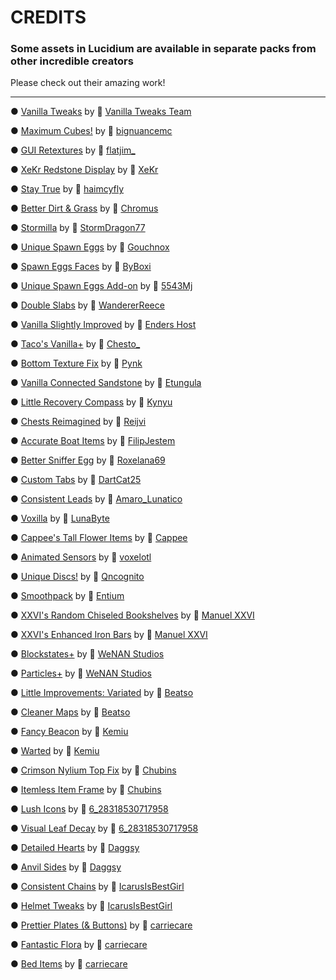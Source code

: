 # CREDITS

### Some assets in Lucidium are available in separate packs from other incredible creators

Please check out their amazing work!
<hr>

● [Vanilla Tweaks](https://vanillatweaks.net/picker/resource-packs/) by 🔗 [Vanilla Tweaks Team](https://vanillatweaks.net/picker/resource-packs/)

● [Maximum Cubes!](https://www.curseforge.com/minecraft/texture-packs/maximum-cubes) by 🔗 [bignuancemc](https://www.curseforge.com/members/bignuancemc/projects)

● [GUI Retextures](https://www.curseforge.com/minecraft/texture-packs/gui-retextures) by 🔗 [flatjim_](https://www.curseforge.com/members/flatjim_/projects)

● [XeKr Redstone Display](https://www.curseforge.com/minecraft/texture-packs/xekr-redstone-display) by 🔗 [XeKr](https://www.curseforge.com/members/xekr/projects)

● [Stay True](https://www.curseforge.com/minecraft/texture-packs/stay-true) by 🔗 [haimcyfly](https://www.curseforge.com/members/haimcyfly/projects)

● [Better Dirt & Grass](https://www.planetminecraft.com/texture-pack/better-dirt/) by 🔗 [Chromus](https://www.planetminecraft.com/member/chromus/)

● [Stormilla](https://www.planetminecraft.com/texture-pack/fixed-inconsistencies/) by 🔗 [StormDragon77](https://www.planetminecraft.com/member/stormdragon77/)

● [Unique Spawn Eggs](https://www.planetminecraft.com/texture-pack/1-13-1-16-unique-spawn-eggs/) by 🔗 [Gouchnox](https://www.planetminecraft.com/member/gouchnox/)

● [Spawn Eggs Faces](https://www.planetminecraft.com/texture-pack/spawn-eggs-faces/) by 🔗 [ByBoxi](https://www.planetminecraft.com/member/byboxi/)

● [Unique Spawn Eggs Add-on](https://www.planetminecraft.com/texture-pack/unique-spawn-eggs-sniffer-add-on/ ) by 🔗 [5543Mj](https://www.planetminecraft.com/member/5543mj/)

● [Double Slabs](https://www.planetminecraft.com/texture-pack/improved-stone-models/) by 🔗 [WandererReece](https://www.planetminecraft.com/member/wandererreece/)

● [Vanilla Slightly Improved](https://www.planetminecraft.com/texture-pack/3d-crossbow-models/) by 🔗 [Enders Host](https://www.planetminecraft.com/member/enders_host/)

● [Taco's Vanilla+](https://www.planetminecraft.com/texture-pack/taco-s-vanilla/) by 🔗 [Chesto_](https://www.planetminecraft.com/member/chesto_/)

● [Bottom Texture Fix](https://www.planetminecraft.com/texture-pack/bottom-texture-fix/) by 🔗 [Pynk](https://www.planetminecraft.com/member/pynk/)

● [Vanilla Connected Sandstone](https://www.planetminecraft.com/texture-pack/vanilla-connected-sandstone/) by 🔗 [Etungula](https://www.planetminecraft.com/member/etungula/)

● [Little Recovery Compass](https://www.planetminecraft.com/texture-pack/little-recovery-compass/) by 🔗 [Kynyu](https://www.planetminecraft.com/member/kynyu/)

● [Chests Reimagined](https://www.planetminecraft.com/texture-pack/chests-reimagined/) by 🔗 [Reijvi](https://www.planetminecraft.com/member/reijvi/)

● [Accurate Boat Items](https://www.planetminecraft.com/texture-pack/accurate-boat-items/) by 🔗 [FilipJestem](https://www.planetminecraft.com/member/filipjestem/)

● [Better Sniffer Egg](https://www.planetminecraft.com/texture-pack/sniffer-egg-fix-better-sniffer-egg-for-1-20-bedrock/) by 🔗 [Roxelana69](https://www.planetminecraft.com/member/roxelana69/)

● [Custom Tabs](https://www.planetminecraft.com/texture-pack/custom-tabs/) by 🔗 [DartCat25](https://www.planetminecraft.com/member/dartcat25/)

● [Consistent Leads](https://www.planetminecraft.com/texture-pack/consistent-leads-texture-packs/) by 🔗 [Amaro_Lunatico](https://www.planetminecraft.com/member/amaro_lunatico/)

● [Voxilla](https://www.planetminecraft.com/texture-pack/voxilla/) by 🔗 [LunaByte](https://www.planetminecraft.com/member/lunabyte/)

● [Cappee's Tall Flower Items](https://www.planetminecraft.com/texture-pack/cappee-s-tall-flower-items/) by 🔗 [Cappee](https://www.planetminecraft.com/member/cappee/)

● [Animated Sensors](https://www.planetminecraft.com/texture-pack/animates-sensors-past-visions-add-on/) by 🔗 [voxelotl](https://www.planetminecraft.com/member/voxelotl/)

● [Unique Discs!](https://www.planetminecraft.com/texture-pack/unique-discs-1-19-3/) by 🔗 [Qncognito](https://www.planetminecraft.com/member/qncognito/)

● [Smoothpack](https://www.planetminecraft.com/texture-pack/smoothpack-5460281/) by 🔗 [Entium](https://www.planetminecraft.com/member/entium/)

● [XXVI's Random Chiseled Bookshelves](https://www.planetminecraft.com/texture-pack/xxvi-s-random-chiseled-bookshelves/) by 🔗 [Manuel XXVI](https://www.planetminecraft.com/member/manuel_xxvi/)

● [XXVI's Enhanced Iron Bars](https://www.planetminecraft.com/texture-pack/xxvi-s-enhanced-iron-bars/) by 🔗 [Manuel XXVI](https://www.planetminecraft.com/member/manuel_xxvi/)

● [Blockstates+](https://www.planetminecraft.com/texture-pack/blockstates/) by 🔗 [WeNAN Studios](https://www.planetminecraft.com/member/wenan_studios/)

● [Particles+](https://www.planetminecraft.com/texture-pack/particles-5221220/) by 🔗 [WeNAN Studios](https://www.planetminecraft.com/member/wenan_studios/)

● [Little Improvements: Variated](https://www.planetminecraft.com/texture-pack/little-improvements-variated/) by 🔗 [Beatso](https://www.planetminecraft.com/member/beatso/)

● [Cleaner Maps](https://www.planetminecraft.com/texture-pack/cleaner-maps/) by 🔗 [Beatso](https://www.planetminecraft.com/member/beatso/)

● [Fancy Beacon](https://www.planetminecraft.com/texture-pack/fancy-beacon-1-15/) by 🔗 [Kemiu](https://www.planetminecraft.com/member/kemiu/)

● [Warted](https://www.planetminecraft.com/texture-pack/warted/) by 🔗 [Kemiu](https://www.planetminecraft.com/member/kemiu/)

● [Crimson Nylium Top Fix](https://www.planetminecraft.com/texture-pack/crimson-nylium-top-fix-4831213/) by 🔗 [Chubins](https://www.planetminecraft.com/member/chubins/)

● [Itemless Item Frame](https://www.planetminecraft.com/texture-pack/itemless-item-frame-4831215/) by 🔗 [Chubins](https://www.planetminecraft.com/member/chubins/)

● [Lush Icons](https://www.planetminecraft.com/texture-pack/lush-icons/) by 🔗 [6_28318530717958](https://www.planetminecraft.com/member/6_28318530717958/)

● [Visual Leaf Decay](https://www.planetminecraft.com/texture-pack/visual-leaf-decay/) by 🔗 [6_28318530717958](https://www.planetminecraft.com/member/6_28318530717958/)

● [Detailed Hearts](https://www.planetminecraft.com/texture-pack/detailed-hearts/) by 🔗 [Daggsy](https://www.planetminecraft.com/member/daggsy/)

● [Anvil Sides](https://www.planetminecraft.com/texture-pack/anvil-sides/) by 🔗 [Daggsy](https://www.planetminecraft.com/member/daggsy/)

● [Consistent Chains](https://www.planetminecraft.com/texture-pack/consistent-chains-java-edition/) by 🔗 [IcarusIsBestGirl](https://www.planetminecraft.com/member/icarusisbestgirl/)

● [Helmet Tweaks](https://www.planetminecraft.com/texture-pack/helmet-tweaks-default-items-java-edition/) by 🔗 [IcarusIsBestGirl](https://www.planetminecraft.com/member/icarusisbestgirl/)

● [Prettier Plates (& Buttons)](https://www.planetminecraft.com/texture-pack/prettier-plates-amp-buttons) by 🔗 [carriecare](https://www.planetminecraft.com/member/carriecare/)

● [Fantastic Flora](https://www.planetminecraft.com/texture-pack/fantastic-flora/) by 🔗 [carriecare](https://www.planetminecraft.com/member/carriecare/)

● [Bed Items](https://www.planetminecraft.com/texture-pack/bed-items/) by 🔗 [carriecare](https://www.planetminecraft.com/member/carriecare/)
